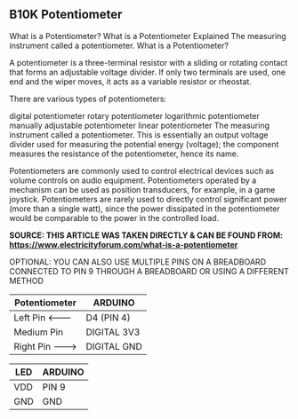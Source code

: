 B10K Potentiometer
-----
What is a Potentiometer?
What is a Potentiometer Explained
The measuring instrument called a potentiometer.
What is a Potentiometer?

A potentiometer is a three-terminal resistor with a sliding or rotating contact that forms an adjustable voltage divider. If only two terminals are used, one end and the wiper moves, it acts as a variable resistor or rheostat.

There are various types of potentiometers:

digital potentiometer
rotary potentiometer
logarithmic potentiometer
manually adjustable potentiometer
linear potentiometer
The measuring instrument called a potentiometer. This is essentially an output voltage divider used for measuring the potential energy (voltage); the component measures the resistance of the potentiometer, hence its name.

Potentiometers are commonly used to control electrical devices such as volume controls on audio equipment. Potentiometers operated by a mechanism can be used as position transducers, for example, in a game joystick. Potentiometers are rarely used to directly control significant power (more than a single watt), since the power dissipated in the potentiometer would be comparable to the power in the controlled load.

<b> SOURCE: THIS ARTICLE WAS TAKEN DIRECTLY & CAN BE FOUND FROM: https://www.electricityforum.com/what-is-a-potentiometer  </b>




OPTIONAL: YOU CAN ALSO USE MULTIPLE PINS ON A BREADBOARD CONNECTED TO PIN 9 THROUGH A BREADBOARD OR USING A DIFFERENT METHOD

| Potentiometer | ARDUINO |
| --------------- | --------------- |
| Left Pin <--- | D4 (PIN 4) |
| Medium Pin | DIGITAL 3V3 |
| Right Pin ---> | DIGITAL GND|

| LED | ARDUINO |
| --------------- | --------------- |
| VDD | PIN 9 |
| GND | GND |
